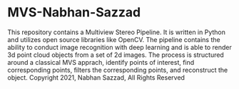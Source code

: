 # MVS-Nabhan-Sazzad

This repository contains a Multiview Stereo Pipeline. It is written in Python and utilizes open source libraries like OpenCV. The pipeline contains the ability to conduct image recognition with deep learning and is able to render 3d point cloud objects from a set of 2d images. The process is structured around a classical MVS apprach, identify points of interest, find corresponding points, filters the corresponding points, and reconstruct the object. 
Copyright 2021, Nabhan Sazzad, All Rights Reserved
